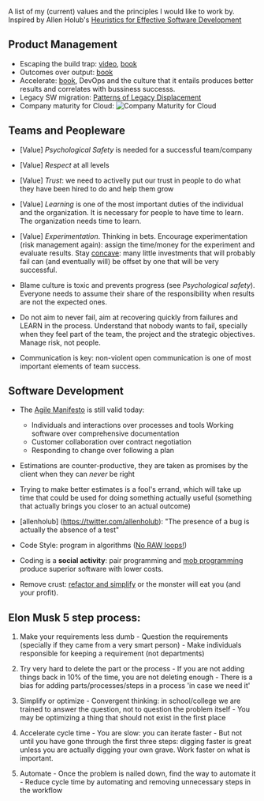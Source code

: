 A list of my (current) values and the principles I would like to work by. Inspired by Allen Holub's [Heuristics for Effective Software Development](https://holub.com/heuristics-for-effective-software-development-a-continuously-evolving-list/)

## Product Management
- Escaping the build trap: [video](https://www.youtube.com/watch?v=DmJXpI7OJuY), [book](https://www.goodreads.com/book/show/42611483-escaping-the-build-trap)
- Outcomes over output: [book](https://www.goodreads.com/book/show/45186993-outcomes-over-output)
- Accelerate: [book](https://itrevolution.com/book/accelerate/), DevOps and the culture that it entails produces better results and correlates with bussiness successs.
- Legacy SW migration: [Patterns of Legacy Displacement](https://martinfowler.com/articles/patterns-legacy-displacement/)
- Company maturity for Cloud:
![Company Maturity for Cloud](cloud_ready_company_table.jpg)

## Teams and Peopleware
- [Value] *Psychological Safety* is needed for a successful team/company
- [Value] *Respect* at all levels 
- [Value] *Trust*: we need to activelly put our trust in people to do what they have been hired to do and help them grow
- [Value] *Learning* is one of the most important duties of the individual and the organization. It is necessary for people to have time to learn. The organization needs time to learn.
- [Value] *Experimentation*. Thinking in bets. Encourage experimentation (risk management again): assign the time/money for the experiment and evaluate results. Stay [concave](https://www.goodreads.com/book/show/13530973-antifragile): many little investments that will probably fail can (and eventually will) be offset by one that will be very successful.

- Blame culture is toxic and prevents progress (see _Psychological safety_). Everyone needs to assume their share of the responsibility when results are not the expected ones.
- Do not aim to never fail, aim at recovering quickly from failures and LEARN in the process. Understand that nobody wants to fail, specially when they feel part of the team, the project and the strategic objectives. Manage risk, not people.
- Communication is key: non-violent open communication is one of most important elements of team success.

## Software Development
- The [Agile Manifesto](https://agilemanifesto.org/) is still valid today:
  - Individuals and interactions over processes and tools Working software over comprehensive documentation
  - Customer collaboration over contract negotiation
  - Responding to change over following a plan

- Estimations are counter-productive, they are taken as promises by the client when they can *never* be right
- Trying to make better estimates is a fool's errand, which will take up time that could be used for doing something actually useful (something that actually brings you closer to an actual outcome)
- [allenholub] (https://twitter.com/allenholub): "The presence of a bug is actually the absence of a test"
- Code Style: program in algorithms ([No RAW loops!](https://www.youtube.com/watch?v=W2tWOdzgXHA))
- Coding is a **social activity**: pair programming and [mob programming](https://mobprogramming.org/mob-programming-basics/) produce superior software with lower costs.
- Remove crust: [refactor and simplify](https://martinfowler.com/articles/is-quality-worth-cost.html) or the monster will eat you (and your profit).

## Elon Musk 5 step process:

  1. Make your requirements less dumb
    - Question the requirements (specially if they came from a very smart person)
    - Make individuals responsible for keeping a requirement (not departments)

  2. Try very hard to delete the part or the process
    - If you are not adding things back in 10% of the time, you are not deleting enough
    - There is a bias for adding parts/processes/steps in a process 'in case we need it'

  3. Simplify or optimize
    - Convergent thinking: in school/college we are trained to answer the question, not to question the problem itself
    - You may be optimizing a thing that should not exist in the first place

  4. Accelerate cycle time
    - You are slow: you can iterate faster
    - But not until you have gone through the first three steps: digging faster is great unless you are actually digging your own grave. Work faster on what is important.

  5. Automate
    - Once the problem is nailed down, find the way to automate it
    - Reduce cycle time by automating and removing unnecessary steps in the workflow
